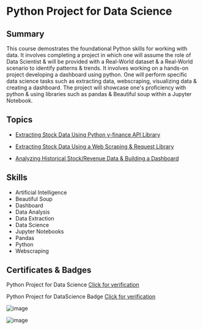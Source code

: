 # Python Project for Data Science

## Summary

This course demostrates the foundational Python skills for working with data. It involves completing a project in which one will assume the role of Data Scientist & will be provided with a Real-World dataset & a Real-World scenario to identify patterns & trends. It involves working on a hands-on project developing a dashboard using python. One will perform specific data science tasks such as extracting data, webscraping, visualizing data & creating a dashboard. The project will showcase one's proficiency with python & using libraries such as pandas & Beautiful soup within a Jupyter Notebook.

## Topics

* [Extracting Stock Data Using Python y-finance API Library](https://github.com/abiyselassie22/IBM-Data-Science/blob/main/6.%20Python%20Project%20for%20Data%20Science/2.%20Webscraping%20Stock%20data%20using%20Python.ipynb)<br>

* [Extracting Stock Data Using a  Web Scraping & Request Library](https://github.com/abiyselassie22/IBM-Data-Science/blob/main/6.%20Python%20Project%20for%20Data%20Science/3.%20Webscraping%20Stock%20data%20using%20Requests.ipynb)<br>

* [Analyzing Historical Stock/Revenue Data & Building a Dashboard](https://github.com/abiyselassie22/IBM-Data-Science/blob/main/6.%20Python%20Project%20for%20Data%20Science/FinalAssign_Extract%26VisualizeStockData.ipynb)<br>

## Skills

* Artificial Intelligence
* Beautiful Soup
* Dashboard
* Data Analysis
* Data Extraction
* Data Science
* Jupyter Notebooks
* Pandas
* Python
* Webscraping

## Certificates & Badges

Python Project for Data Science [Click for verification](https://coursera.org/verify/FZGM3URTLA27)<br>

Python Project for DataScience Badge [Click for verification](https://www.credly.com/badges/21ce6b0b-0385-4215-8a1e-002559f363b1/public_url)<br>

![image](https://github.com/user-attachments/assets/c36fffea-9676-4825-b67a-28c21e16be4e)

![image](https://github.com/user-attachments/assets/25ba9f7b-5fd8-4769-9501-908b759409e1)

